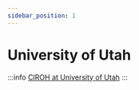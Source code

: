 ```yaml
---
sidebar_position: 1
---
```


# University of Utah

:::info
<a href="https://www.utah.edu/">CIROH at University of Utah</a>
:::

